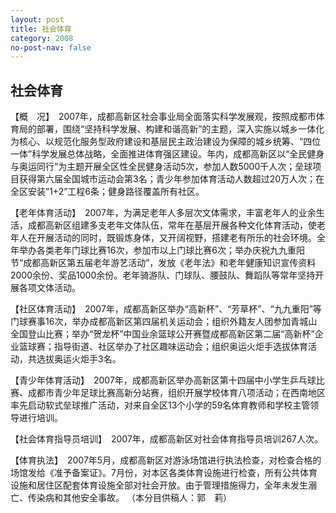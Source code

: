 ```yaml
---
layout: post
title: 社会体育
category: 2008
no-post-nav: false
---
```


##  社会体育

【概　况】　2007年，成都高新区社会事业局全面落实科学发展观，按照成都市体育局的部署，围绕“坚持科学发展、构建和谐高新”的主题，深入实施以城乡一体化为核心、以规范化服务型政府建设和基层民主政治建设为保障的城乡统筹、“四位一体”科学发展总体战略，全面推进体育强区建设。年内，成都高新区以“全民健身与奥运同行”为主题开展全区性全民健身活动5次，参加人数5000千人次；垒球项目获得第六届全国城市运动会第3名；青少年参加体育活动人数超过20万人次；在全区安装”1+2”工程6条；健身路径覆盖所有社区。
 
【老年体育活动】　2007年，为满足老年人多层次文体需求，丰富老年人的业余生活，成都高新区组建多支老年文体队伍，常年在基层开展各种文化体育活动，使老年人在开展活动的同时，既锻炼身体，又开阔视野，搭建老有所乐的社会环境。全年举办各类老年门球比赛16次，参加市以上门球比赛6次；举办庆祝九九重阳节“成都高新区第五届老年游艺活动”，发放《老年法》和老年健康知识宣传资料2000余份、奖品1000余份。老年骑游队、门球队、腰鼓队、舞蹈队等常年坚持开展各项文体活动。
 
【社区体育活动】　2007年，成都高新区举办“高新杯”、“芳草杯”、“九九重阳”等门球赛事16次，举办成都高新区第四届机关运动会；组织外籍友人团参加青城山全国登山比赛；举办“贺龙杯”中国业余篮球公开赛暨成都高新区第二届“高新杯”企业篮球赛；指导街道、社区举办了社区趣味运动会；组织奥运火炬手选拔体育活动，共选拔奥运火炬手3名。
 
【青少年体育活动】　2007年，成都高新区举办高新区第十四届中小学生乒乓球比赛、成都市青少年足球比赛高新分站赛，组织开展学校体育八项活动；在西南地区率先启动软式垒球推广活动，对来自全区13个小学的59名体育教师和学校主管领导进行培训。
 
【社会体育指导员培训】　2007年，成都高新区对社会体育指导员培训267人次。
 
【体育执法】　2007年5月，成都高新区对游泳场馆进行执法检查，对检查合格的场馆发给《准予备案证》。7月份，对本区各类体育设施进行检查，所有公共体育设施和居住区配套体育设施全部对社会开放。由于管理措施得力，全年未发生溺亡、传染病和其他安全事故。
（本分目供稿人：郭　莉）